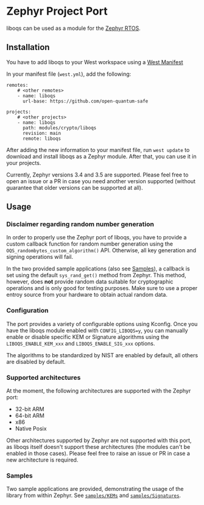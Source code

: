 # Zephyr Project Port

liboqs can be used as a module for the [Zephyr RTOS](https://www.zephyrproject.org/).

## Installation

You have to add liboqs to your West workspace using a [West Manifest](https://docs.zephyrproject.org/latest/develop/west/manifest.html#west-manifests)

In your manifest file (`west.yml`), add the following:

```
remotes:
    # <other remotes>
    - name: liboqs
      url-base: https://github.com/open-quantum-safe

projects:
    # <other projects>
    - name: liboqs
      path: modules/crypto/liboqs
      revision: main
      remote: liboqs
```

After adding the new information to your manifest file, run `west update`
to download and install liboqs as a Zephyr module. After that, you can
use it in your projects.

Currently, Zephyr versions 3.4 and 3.5 are supported. Please feel free to open an issue or a PR in case you need another version supported (without guarantee that older versions can be supported at all).

## Usage

### Disclaimer regarding random number generation

In order to properly use the Zephyr port of liboqs, you have to provide a custom callback function for random number generation using the `OQS_randombytes_custom_algorithm()` API. Otherwise, all key generation and signing operations will fail.

In the two provided sample applications (also see [Samples](#Samples)), a callback is set using the default `sys_rand_get()` method from Zephyr. This method, however, does **not** provide random data suitable for cryptographic operations and is only good for testing purposes. Make sure to use a proper entroy source from your hardware to obtain actual random data.

### Configuration

The port provides a variety of configurable options using Kconfig. Once you have the liboqs module enabled with `CONFIG_LIBOQS=y`, you can manually enable or disable specific KEM or Signature algorithms using the `LIBOQS_ENABLE_KEM_xxx` and `LIBOQS_ENABLE_SIG_xxx` options.

The algorithms to be standardized by NIST are enabled by default, all others are disabled by default.

### Supported architectures

At the moment, the following architectures are supported with the Zephyr port:

- 32-bit ARM
- 64-bit ARM
- x86
- Native Posix

Other architectures supported by Zephyr are not supported with this port, as liboqs itself doesn't support these architectures (the modules can't be enabled in those cases). Please feel free to raise an issue or PR in case a new architecture is required.

### Samples

Two sample applications are provided, demonstrating the usage of the library from within Zephyr. See [`samples/KEMs`](https://github.com/open-quantum-safe/liboqs/tree/main/zephyr/samples/Signatures) and [`samples/Signatures`](https://github.com/open-quantum-safe/liboqs/tree/main/zephyr/samples/KEMs).
